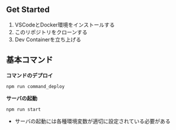 ## Get Started

1. VSCodeとDocker環境をインストールする
2. このリポジトリをクローンする
3. Dev Containerを立ち上げる

## 基本コマンド

**コマンドのデプロイ**

```
npm run command_deploy
```

**サーバの起動**

```
npm run start
```

- サーバの起動には各種環境変数が適切に設定されている必要がある
